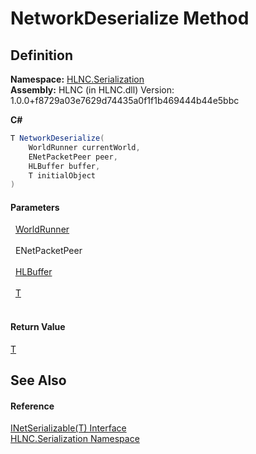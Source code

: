 # NetworkDeserialize Method




## Definition
**Namespace:** <a href="N_HLNC_Serialization">HLNC.Serialization</a>  
**Assembly:** HLNC (in HLNC.dll) Version: 1.0.0+f8729a03e7629d74435a0f1f1b469444b44e5bbc

**C#**
``` C#
T NetworkDeserialize(
	WorldRunner currentWorld,
	ENetPacketPeer peer,
	HLBuffer buffer,
	T initialObject
)
```



#### Parameters
<dl><dt>  <a href="T_HLNC_WorldRunner">WorldRunner</a></dt><dd> </dd><dt>  ENetPacketPeer</dt><dd> </dd><dt>  <a href="T_HLNC_Serialization_HLBuffer">HLBuffer</a></dt><dd> </dd><dt>  <a href="T_HLNC_Serialization_INetSerializable_1">T</a></dt><dd> </dd></dl>

#### Return Value
<a href="T_HLNC_Serialization_INetSerializable_1">T</a>

## See Also


#### Reference
<a href="T_HLNC_Serialization_INetSerializable_1">INetSerializable(T) Interface</a>  
<a href="N_HLNC_Serialization">HLNC.Serialization Namespace</a>  
